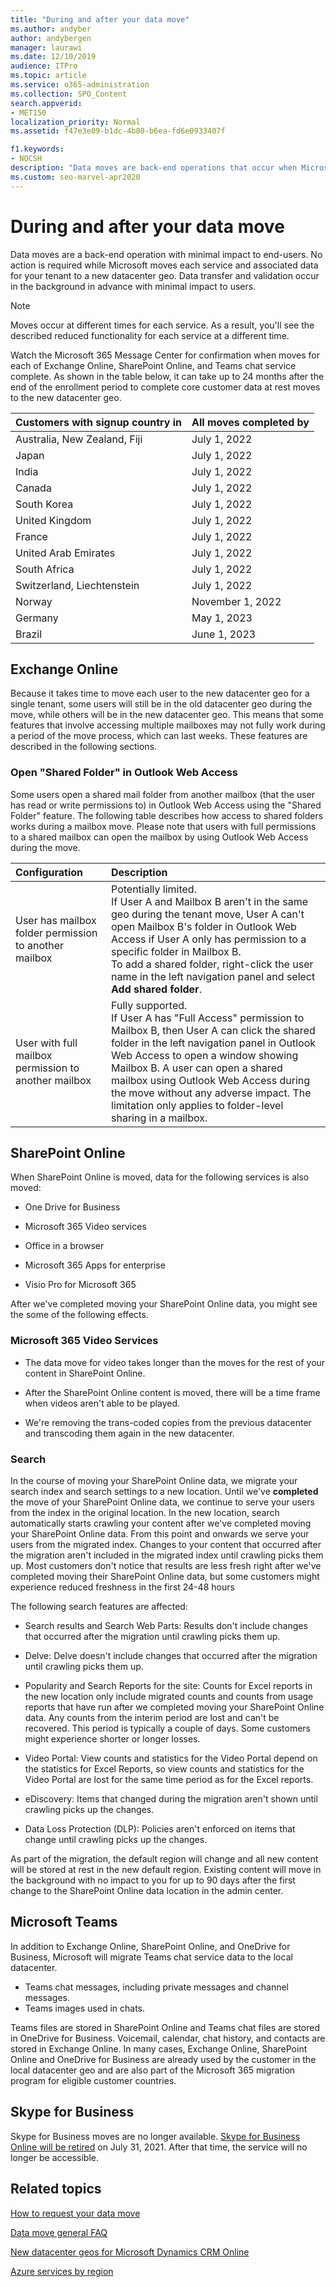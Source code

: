 ```yaml
---
title: "During and after your data move"
ms.author: andyber
author: andybergen
manager: laurawi
ms.date: 12/10/2019
audience: ITPro
ms.topic: article
ms.service: o365-administration
ms.collection: SPO_Content
search.appverid:
- MET150
localization_priority: Normal
ms.assetid: f47e3e09-b1dc-4b80-b6ea-fd6e0933407f

f1.keywords:
- NOCSH
description: "Data moves are back-end operations that occur when Microsoft moves services and associated data for your tenant to a new datacenter geo."
ms.custom: seo-marvel-apr2020
---
```


# During and after your data move

Data moves are a back-end operation with minimal impact to end-users. No action is required while Microsoft moves each service and associated data for your tenant to a new datacenter geo. Data transfer and validation occur in the background in advance with minimal impact to users.
  
> [!NOTE]
> Moves occur at different times for each service. As a result, you'll see the described reduced functionality for each service at a different time. 
  
Watch the Microsoft 365 Message Center for confirmation when moves for each of Exchange Online, SharePoint Online, and Teams chat service complete. As shown in the table below, it can take up to 24 months after the end of the enrollment period to complete core customer data at rest moves to the new datacenter geo.   

|**Customers with signup country in**|**All moves completed by**|
|:-----|:-----|
|Australia, New Zealand, Fiji  <br/> |July 1, 2022  <br/> |
|Japan  <br/> |July 1, 2022  <br/> |
|India  <br/> |July 1, 2022  <br/> |
|Canada  <br/> |July 1, 2022  <br/> |
|South Korea  <br/> |July 1, 2022  <br/> |
|United Kingdom  <br/> |July 1, 2022  <br/> |
|France  <br/> |July 1, 2022  <br/> |
|United Arab Emirates  <br/> |July 1, 2022  <br/> |
|South Africa  <br/> |July 1, 2022  <br/> |
|Switzerland, Liechtenstein  <br/> |July 1, 2022  <br/> |
|Norway  <br/> |November 1, 2022  <br/> |
|Germany  <br/> |May 1, 2023  <br/> |
|Brazil  <br/> |June 1, 2023  <br/> |

## Exchange Online

Because it takes time to move each user to the new datacenter geo for a single tenant, some users will still be in the old datacenter geo during the move, while others will be in the new datacenter geo. This means that some features that involve accessing multiple mailboxes may not fully work during a period of the move process, which can last weeks. These features are described in the following sections.
  
### Open "Shared Folder" in Outlook Web Access

Some users open a shared mail folder from another mailbox (that the user has read or write permissions to) in Outlook Web Access using the "Shared Folder" feature. The following table describes how access to shared folders works during a mailbox move. Please note that users with full permissions to a shared mailbox can open the mailbox by using Outlook Web Access during the move. 
  
|**Configuration**|**Description**|
|:-----|:-----|
|User has mailbox folder permission to another mailbox  <br/> |Potentially limited.  <br/> If User A and Mailbox B aren't in the same geo during the tenant move, User A can't open Mailbox B's folder in Outlook Web Access if User A only has permission to a specific folder in Mailbox B.  <br/> To add a shared folder, right-click the user name in the left navigation panel and select **Add shared folder**.  <br/> |
|User with full mailbox permission to another mailbox  <br/> |Fully supported.  <br/> If User A has "Full Access" permission to Mailbox B, then User A can click the shared folder in the left navigation panel in Outlook Web Access to open a window showing Mailbox B.  A user can open a shared mailbox using Outlook Web Access during the move without any adverse impact. The limitation only applies to folder-level sharing in a mailbox.           |
  
## SharePoint Online

When SharePoint Online is moved, data for the following services is also moved:
  
- One Drive for Business
    
- Microsoft 365 Video services
    
- Office in a browser
    
- Microsoft 365 Apps for enterprise
    
- Visio Pro for Microsoft 365
    
After we've completed moving your SharePoint Online data, you might see the some of the following effects.
  
### Microsoft 365 Video Services

- The data move for video takes longer than the moves for the rest of your content in SharePoint Online.
    
- After the SharePoint Online content is moved, there will be a time frame when videos aren't able to be played.
    
- We're removing the trans-coded copies from the previous datacenter and transcoding them again in the new datacenter.
    
### Search

In the course of moving your SharePoint Online data, we migrate your search index and search settings to a new location. Until we've **completed** the move of your SharePoint Online data, we continue to serve your users from the index in the original location. In the new location, search automatically starts crawling your content after we've completed moving your SharePoint Online data. From this point and onwards we serve your users from the migrated index. Changes to your content that occurred after the migration aren't included in the migrated index until crawling picks them up. Most customers don't notice that results are less fresh right after we've completed moving their SharePoint Online data, but some customers might experience reduced freshness in the first 24-48 hours 
  
The following search features are affected:
  
- Search results and Search Web Parts: Results don't include changes that occurred after the migration until crawling picks them up. 
    
- Delve: Delve doesn't include changes that occurred after the migration until crawling picks them up.
    
- Popularity and Search Reports for the site: Counts for Excel reports in the new location only include migrated counts and counts from usage reports that have run after we completed moving your SharePoint Online data. Any counts from the interim period are lost and can't be recovered. This period is typically a couple of days. Some customers might experience shorter or longer losses.
    
- Video Portal: View counts and statistics for the Video Portal depend on the statistics for Excel Reports, so view counts and statistics for the Video Portal are lost for the same time period as for the Excel reports.
    
- eDiscovery: Items that changed during the migration aren't shown until crawling picks up the changes.
    
- Data Loss Protection (DLP): Policies aren't enforced on items that change until crawling picks up the changes.

As part of the migration, the default region will change and all new content will be stored at rest in the new default region. Existing content will move in the background with no impact to you for up to 90 days after the first change to the SharePoint Online data location in the admin center.

## Microsoft Teams

In addition to Exchange Online, SharePoint Online, and OneDrive for Business, Microsoft will migrate Teams chat service data to the local datacenter.

- Teams chat messages, including private messages and channel messages.
- Teams images used in chats.

Teams files are stored in SharePoint Online and Teams chat files are stored in OneDrive for Business. Voicemail, calendar, chat history, and contacts are stored in Exchange Online. In many cases, Exchange Online, SharePoint Online and OneDrive for Business are already used by the customer in the local datacenter geo and are also part of the Microsoft 365 migration program for eligible customer countries.

## Skype for Business

Skype for Business moves are no longer available.  [Skype for Business Online will be retired](/lifecycle/announcements/skype-for-business-online-retirement) on July 31, 2021. After that time, the service will no longer be accessible. 
  
## Related topics 
 
[How to request your data move](request-your-data-move.md)
    
[Data move general FAQ](data-move-faq.md)
  
[New datacenter geos for Microsoft Dynamics CRM Online](/power-platform/admin/new-datacenter-regions)
  
[Azure services by region](https://azure.microsoft.com/regions/)
